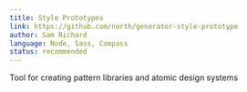 ```yaml
---
title: Style Prototypes
link: https://github.com/north/generator-style-prototype
author: Sam Richard
language: Node, Sass, Compass
status: recommended
---
```


Tool for creating pattern libraries and atomic design systems
